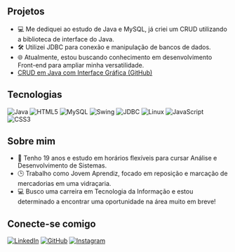 ## Projetos
- 💻 Me dediquei ao estudo de Java e MySQL, já criei um CRUD utilizando a biblioteca de interface do Java.
- 🛠️ Utilizei JDBC para conexão e manipulação de bancos de dados.
- 🌐 Atualmente, estou buscando conhecimento em desenvolvimento Front-end para ampliar minha versatilidade.
-  [CRUD em Java com Interface Gráfica (GitHub)](https://github.com/Jorge-Junior7/crud-app)

## Tecnologias
![Java](https://img.shields.io/badge/Java-000?style=for-the-badge&logo=java)
![HTML5](https://img.shields.io/badge/HTML5-E34F26?style=for-the-badge&logo=html5&logoColor=white)
![MySQL](https://img.shields.io/badge/MySQL-00000F?style=for-the-badge&logo=mysql&logoColor=white)
![Swing](https://img.shields.io/badge/Swing-589636?style=for-the-badge&logo=java&logoColor=white)
![JDBC](https://img.shields.io/badge/JDBC-007396?style=for-the-badge&logoColor=white)
![Linux](https://img.shields.io/badge/Linux-000?style=for-the-badge&logo=linux&logoColor=FCC624)
![JavaScript](https://img.shields.io/badge/JavaScript-F7DF1E?style=for-the-badge&logo=javascript&logoColor=black)
![CSS3](https://img.shields.io/badge/CSS3-1572B6?style=for-the-badge&logo=css3&logoColor=white)

## Sobre mim
- 👦 Tenho 19 anos e estudo em horários flexíveis para cursar Análise e Desenvolvimento de Sistemas.
- 🕒 Trabalho como Jovem Aprendiz, focado em reposição e marcação de mercadorias em uma vidraçaria.
- 💻 Busco uma carreira em Tecnologia da Informação e estou determinado a encontrar uma oportunidade na área muito em breve!

## Conecte-se comigo
[![LinkedIn](https://img.shields.io/badge/LinkedIn-F1F0E8?style=for-the-badge&logo=linkedin&logoColor=0E76A8)](https://www.linkedin.com/in/jorge-j%C3%BAnior-dev/)
[![GitHub](https://img.shields.io/badge/GitHub-000?style=for-the-badge&logo=github&logoColor=white)](https://github.com/Jorge-Junior7)
[![Instagram](https://img.shields.io/badge/-Instagram-%23E4405F?style=for-the-badge&logo=instagram&logoColor=white)](https://www.instagram.com/juniorx.sz/)

